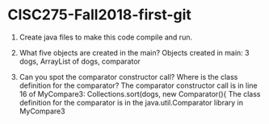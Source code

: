 # CISC275-Fall2018-first-git
1. Create java files to make this code compile and run.

2. What five objects are created in the main?
   Objects created in main: 3 dogs, ArrayList of dogs, comparator

3. Can you spot the comparator constructor call? Where is the 	  class definition for the comparator?
   The comparator constructor call is in line 16 of MyCompare3: Collections.sort(dogs, new Comparator<Animal>(){ 
   The class definition for the comparator is in the java.util.Comparator library in MyCompare3
